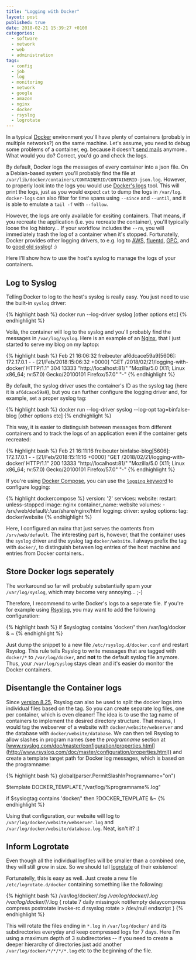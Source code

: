 ```yaml
---
title: "Logging with Docker"
layout: post
published: true
date: 2018-02-21 15:39:27 +0100
categories:
  - software
  - network
  - web
  - administration
tags:
  - config
  - job
  - log
  - monitoring
  - network
  - google
  - amazon
  - nginx
  - docker
  - rsyslog
  - logrotate
---
```



In a typical [Docker](https://www.docker.com/) environment you'll have plenty of containers (probably in multiple networks?) on the same machine.
Let's assume, you need to debug some problems of a container, eg. because it doesn't [send mails](/2016/11/25/mail-support-for-docker-s-php-fpm/) anymore..
What would you do? Correct, you'd go and check the logs.

By default, Docker logs the messages of every container into a json file.
On a Debian-based system you'll probably find the file at `/var/lib/docker/containers/CONTAINERID/CONTAINERID-json.log`.
However, to properly look into the logs you would use [Docker's logs](https://docs.docker.com/engine/reference/commandline/logs/) tool.
This will print the logs, just as you would expect `cat` to dump the logs in `/var/log`.
`docker-logs` can also filter for time spans using `--since` and `--until`, and it is able to emulate a `tail -f` with `--follow`.

However, the logs are only available for exsiting containers.
That means, if you recreate the application (i.e. you recreate the container), you'll typically loose the log history...
If your workflow includes the `--rm`, you will immediately trash the log of a container when it's stopped.
Fortunatelly, Docker provides other logging drivers, to e.g. log to [AWS](https://docs.aws.amazon.com/AmazonCloudWatch/latest/logs/CWL_GettingStarted.html), [fluentd](https://www.fluentd.org/), [GPC](https://cloud.google.com/logging/docs/), and to [good old syslog](https://en.wikipedia.org/wiki/Syslog)! :)


Here I'll show how to use the host's syslog to manage the logs of your containers.


## Log to Syslog

Telling Docker to log to the host's syslog is really easy.
You just need to use the built-in `syslog` driver:

{% highlight bash %}
docker run --log-driver syslog [other options etc]
{% endhighlight %}

Voilà, the container will log to the syslog and you'll probably find the messages in `/var/log/syslog`.
Here is an example of an [Nginx](https://hub.docker.com/_/nginx/), that I just started to serve my blog on my laptop:

{% highlight bash %}
Feb 21 16:06:32 freibeuter af6dcace59a9[5606]: 172.17.0.1 - - [21/Feb/2018:15:06:32 +0000] "GET /2018/02/21/logging-with-docker/ HTTP/1.1" 304 13333 "http://localhost:81/" "Mozilla/5.0 (X11; Linux x86_64; rv:57.0) Gecko/20100101 Firefox/57.0" "-"
{% endhighlight %}

By default, the syslog driver uses the container's ID as the syslog tag (here it is `af6dcace59a9`),
but you can further configure the logging driver and, for example, set a proper syslog tag:

{% highlight bash %}
docker run --log-driver syslog --log-opt tag=binfalse-blog [other options etc]
{% endhighlight %}

This way, it is easier to distinguish between messages from different containers and to track the logs of an application even if the container gets recreated:

{% highlight bash %}
Feb 21 16:11:16 freibeuter binfalse-blog[5606]: 172.17.0.1 - - [21/Feb/2018:15:11:16 +0000] "GET /2018/02/21/logging-with-docker/ HTTP/1.1" 200 13333 "http://localhost:81/" "Mozilla/5.0 (X11; Linux x86_64; rv:57.0) Gecko/20100101 Firefox/57.0" "-"
{% endhighlight %}


If you're using [Docker Compose](https://www.docker.com/products/docker-compose), you can use the [`logging` keyword](https://docs.docker.com/compose/compose-file/#logging) to configure logging:

{% highlight dockercompose %}
version: '2'
  services:
    website:
      restart: unless-stopped
      image: nginx
      container_name: website
      volumes:
        - /srv/web/default/:/usr/share/nginx/html
      logging:
        driver: syslog
        options:
          tag: docker/website
{% endhighlight %}

Here, I configured an nxinx that just serves the contents from `/srv/web/default`.
The interesting part is, however, that the container uses the `syslog` driver and the syslog tag `docker/website`.
I always prefix the tag with `docker/`, to distinguish between log entries of the host machine and entries from Docker containers..



## Store Docker logs seperately

The workaround so far will probably substantially spam your `/var/log/syslog`, which may become very annoying... ;-)

Therefore, I recommend to write Docker's logs to a seperate file.
If you're for example using [Rsyslog](http://www.rsyslog.com/), you may want to add the following configuration:

{% highlight bash %}
if $syslogtag contains 'docker/' then /var/log/docker
& ~
{% endhighlight %}

Just dump the snippet to a new file `/etc/rsyslog.d/docker.conf` and restart Rsyslog.
This rule tells Rsyslog to write messages that are tagged with `docker/*` to `/var/log/docker`, and **not** to the default syslog file anymore.
Thus, your `/var/log/syslog` stays clean and it's easier do monitor the Docker containers.


## Disentangle the Container logs

Since [version 8.25](https://github.com/rsyslog/rsyslog/issues/1365), Rsyslog can also be used to split the docker logs into individual files based on the tag.
So you can create separate log files, one per container, which is even cleaner!
The idea is to use the tag name of containers to implement the desired directory structure.
That means, I would tag the webserver of a website with `docker/website/webserver` and the database with `docker/website/database`.
We can then tell Rsyslog to allow slashes in program names (see the *programname* section at [www.rsyslog.com/doc/master/configuration/properties.html](http://www.rsyslog.com/doc/master/configuration/properties.html)) and create a template target path for Docker log messages, which is based on the programname:

{% highlight bash %}
global(parser.PermitSlashInProgramname="on")

$template DOCKER_TEMPLATE,"/var/log/%programname%.log"

if $syslogtag contains 'docker/' then ?DOCKER_TEMPLATE
&~
{% endhighlight %}

Using that configuration, our website will log to `/var/log/docker/website/webserver.log` and `/var/log/docker/website/database.log`.
Neat, isn't it? :)


## Inform Logrotate

Even though all the individual logfiles will be smaller than a combined one, they will still grow in size.
So we should tell [logrotate](https://linux.die.net/man/8/logrotate) of their existence!

Fortunatelly, this is easy as well.
Just create a new file `/etc/logrotate.d/docker` containing something like the following:

{% highlight bash %}
/var/log/docker/*.log
/var/log/docker/*/*.log
/var/log/docker/*/*/*.log
{
        rotate 7
        daily
        missingok
        notifempty
        delaycompress
        compress
        postrotate
                invoke-rc.d rsyslog rotate > /dev/null
        endscript
}
{% endhighlight %}

This will rotate the files ending in `*.log` in `/var/log/docker/` and its subdirectories  everyday and keep compressed logs for 7 days. Here I'm using a maximum depth of 3 subdirectories -- if you need to create a deeper hierarchy of directories just add another `/var/log/docker/*/*/*/*.log` etc to the beginning of the file.
